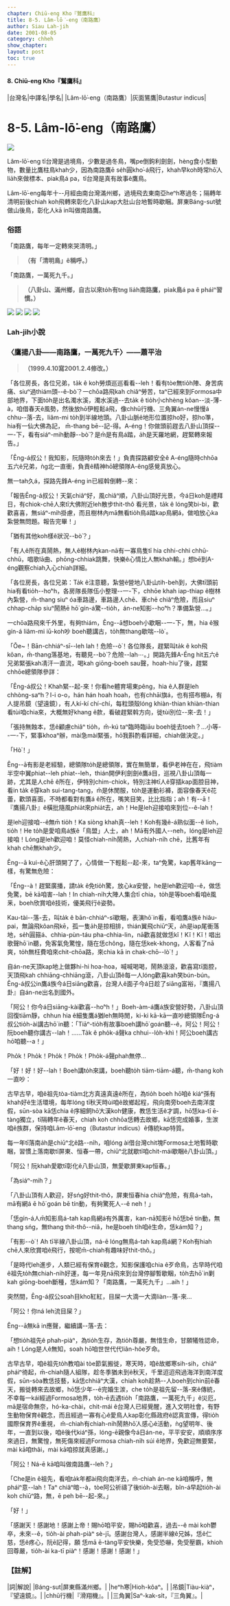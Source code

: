 ```yaml
---
chapter: Chiū-eng Kho『鷲鷹科』
title: 8-5. Lâm-lō͘-eng（南路鷹）
author: Siau Lah-jih
date: 2001-08-05
category: chheh
show_chapter: 
layout: post
toc: true
---
```


#### 8. Chiū-eng Kho『鷲鷹科』

|台灣名|中譯名|學名|
|Lâm-lō͘-eng（南路鷹）|灰面鵟鷹|Butastur indicus|


# 8-5. Lâm-lō͘-eng（南路鷹）


![](../too5/08/08-5-5.南路鷹.jpg)


Lâm-lō͘-eng tī台灣是過境鳥，少數是過冬鳥，嘴pe倒鉤利劍劍，hèng食小型動物，數量比鷹柱鳥khah少，因為南路鷹ē se̍h圓kho͘-á飛行，khah早koh時常hō͘人lia̍h來做標本、piak鳥á pa，tī台灣是真有故事ê鷹鳥。

Lâm-lō͘-eng每年十--月經由南台灣滿州鄉，過境飛去東南亞heⁿh寒過冬；隔轉年清明前後chiah koh飛轉來彰化八卦山kap大肚山台地暫時歇睏。屏東Báng-sut號做山後鳥，彰化人kā in叫做南路鷹。

	

### 俗語

「南路鷹，每年一定轉來哭清明。」
> **（有「清明鳥」ê稱呼。）**


「南路鷹，一萬死九千。」
> **（八卦山、滿州鄉，自古以來to̍h有tng lia̍h南路鷹，piak鳥á pa ê pháiⁿ習慣。）**


![](../too5/08/08-5-1.南路鷹.jpg)
![](../too5/08/08-5-2.南路鷹.jpg)
![](../too5/08/08-5-3.南路鷹.jpg)
![](../too5/08/08-5-4.南路鷹.jpg)



### Lah-jih小說

### **〈鷹揚八卦——南路鷹，一萬死九千〉——蕭平治**
>**（1999.4.10寫2001.2.4修改。）**


「各位房長，各位兄弟，ta̍k ê koh勞煩巡巡看看--leh！看有tòe無tio̍h陣、身苦病痛、siuⁿ過thiám頭--ê-bò͘？一chōa路飛kah chiâⁿ勞苦，taⁿ已經來到Formosa中部地界，下面to̍h是出名濁水溪，濁水溪過--去ta̍k ê tio̍h小chhèng kôan--淡-薄-à，咱借春天ê風勢，然後放hō͘伊輕鬆á飛，像chhū行機、三角翼án-ne慢慢á chhu--落-去，liâm-mi to̍h到半線地頭。八卦山脈ê地形位置掠ho͘好，掠ho͘準，hia有一仙大佛為記， m̄-thang bē--記-得。A-éng！你做頭前趕去八卦山頂探--一-下，看有siáⁿ-mih動靜--bò͘？是m̄是有鳥á踏，a̍h是天羅地網，趕緊轉來報告。」


「Êng-á叔公！我知影，阮隨時to̍h來去！」負責探路顧安全ê A-éng隨時chhōa五六ê兄弟，ǹg北一直衝，負責ê精神hō͘總領隊A-êng感覺真放心。

無一tah久á，探路先鋒A-éng in已經斡倒轉--來：

「報告Êng-á叔公！天氣chiâⁿ好，風chiâⁿ順，八卦山頂好光景，今á日koh是禮拜日，有chiok-chē人來tī大佛附近leh散步thit-thô 看光景，ta̍k ê lóng笑bi-bi，歡歡喜喜，無siáⁿ-mih掛慮，而且樹林內mā無看tio̍h鳥á踏kap鳥網á，做咱放心ka紮營無問題。報告完畢！」

「猶有其他koh樣ê狀況--bò͘？」

「有人ê所在真鬧熱，無人ê樹林內kan-nā有一寡鳥隻tī hia chhi-chhi chhū-chhū，唱歌lā曲、phōng-chhiak跳舞，快樂ê心情比人無khah輸。」想bē到A-éng觀察chiah入心chiah詳細。

「各位房長，各位兄弟：Ta̍k ê注意聽，紮營ê營地八卦山tih-beh到，大佛tī頭前hia有看tio̍h--ho͘ⁿh，各房隊長隊伍小整理--一-下，chhōe khah iap-thiap ê樹林內紮營，m̄-thang siuⁿ óa車路邊，車路邊人chē、車chē chiâⁿ危險，而且siuⁿ chhap-cha̍p siuⁿ鬧熱ē hō͘ gín-á驚--tio̍h，án-ne知影--ho͘ⁿh？準備紮營…。」

一chōa路飛來千外里，有夠thiám，Êng--ā想boeh小歇睏--一-下，無，hia ê猴gín-á liâm-mi iū-koh吵 boeh聽講古，to̍h無thang歇喘--lò͘ 。

「Ŏe~！Bān-chhiáⁿ-sī--leh lah！危險--ò͘！各位隊長，趕緊叫ta̍k ê koh飛kôan，m̄-thang落基地，有聽見--bò͘？危險--lah⋯。」開路先鋒A-Éng hit五六ê兄弟緊張kah凊汗一直流，喝kah giōng-boeh sau聲，hoah-hiu了後，趕緊chhōe總領隊參詳：

「Êng-á叔公！Khah緊--起-來！你看he體育場東pêng，hia ê人群是leh chhòng-saⁿh？I-i o-o，hán hán hoah hoah，也有chhāi旗á，也有搭布棚á，有人提吊鏡（望遠鏡），有人kí-kí chí-chí，每粒頭殼lóng khiàn-thian khiàn-thian看tùi咱chia來，大概無好khang ê款，看破趕緊斡方向，徙tùi別位--來-去！」

「張持無蝕本，恁ê顧慮chiâⁿ tio̍h，m̄-kú taⁿ臨時臨iāu boeh徙去toeh？…小等--一-下，緊事khoaⁿ辦，mài急mài緊張，hō͘我斟酌看詳細，chiah做決定。」

「Hò͘！」

Êng--ā有影是老經驗，總領隊to̍h是總領隊，實在無簡單，看伊老神在在，飛tiàm半空中翼phiat--leh phiat--leh，thián開伊利劍劍ê鷹á目，巡視八卦山頂每一跡，尤其是人chē ê所在，伊特別chim-chiok，特別注神tī人ê穿插kap面腔目神，看in ta̍k ê穿kah sui-tang-tang，m̄是休閒服，to̍h是運動衫褲，面容像春天ê花蕾，歡頭喜面，不時都看對有鷹á ê所在，嘴笑目笑，比比指指；ah！有--ā！『鷹揚八卦』ê橫批隨風phia̍t來phia̍t去，ah！He是leh迎接咱來到位--ê-lah！

是leh迎接咱--ê無m̄ tio̍h！Ka siòng khah真--leh！Koh有幾ê-á熟似面--ê lio͘h，tio̍h！He to̍h是愛咱鳥á族ê「鳥盟」人士，ah！Mā有外國人--neh，lóng是leh迎接咱！Lóng是leh歡迎咱！莫怪chiah-ni̍h鬧熱，人chiah-ni̍h chē，比舊年有khah chē無khah少。

Êng--ā kui-ê心肝頭開了了，心情做一下輕鬆--起-來，taⁿ免驚，kap舊年kāng一樣，有驚無危險：

「Éng--à！趕緊廣播，請ta̍k ê免tio̍h驚，放心ka安營，he是leh歡迎咱--ê，做恁免驚，bē kā咱害--lah！In chiah-ni̍h大陣人集合tī chia，to̍h是等boeh看咱ê風釆，boeh欣賞咱ê技術，優美飛行ê姿勢。

Kau-tài--落-去，叫ta̍k ê bān-chhiáⁿ-sī歇睏，表演hō͘ in看，看咱鷹á族ê hiâu-pai，無論飛kôan飛kē，孤一隻a̍h是掠相排，thián翼飛chiūⁿ天，a̍h是iap尾衝落地，se̍h圓箍á、chhia-pùn-táu pha-chhia-lin，nā歡喜就做恁kĭ！Kĭ！Kĭ！唱出歌聲hō͘ in聽，免客氣免驚惶，隨在恁chông，隨在恁kek-khong，人客看了nā爽，to̍h無枉費咱來chit-chōa路，來chia kā in chak-chō--lò͘！」

自án-ne天頂kap地上做夥hi-hi hoa-hoa，喊喊喝喝，鬧熱滾滾，歡喜寫tī面腔，天頂飛kah chhiāng-chhiāng滾，八卦山頂ê每一人lóng歡喜kah笑bún-bún。Êng-á叔公in鷹á族今á日siāng歡喜，台灣人ê面子今á日趁了siāng富裕，『鷹揚八卦』自án-ne出名到國外。

「阿公！你今á日siāng-kài歡喜--ho͘ⁿh！」Boeh-àm-á鷹á族安營好勢，八卦山頂回復tiām靜，chhun hia ê細隻鷹á猶leh無時閒，ki-ki kā-kā一直吵總領隊Êng-á叔公tio̍h-ài講古hō͘ in聽：「Tiāⁿ-tio̍h有故事boeh講hō͘ goán聽--ê，阿公！阿公！阮boeh聽你講古--lah！……Ta̍k ê pho̍k-á聲ka chhui--lo̍h-khì！阿公boeh講古hō͘咱聽--a！」

Pho̍k！Pho̍k！Pho̍k！Pho̍k！Pho̍k-á聲phah無停…

「好！好！好--lah！Boeh講to̍h來講，boeh聽to̍h tiām-tiām-á聽，m̄-thang koh一直吵：

古早古早，咱ê祖先tòa-tiàm北方真遠真遠ê所在，為tio̍h boeh hō͘咱ê kiáⁿ孫有khah好ê生活環境，每年lóng tī秋天時ùi咱ê故鄉起程，飛向南旁boeh去南洋度假，sūn-sòa kā恁chia ê序細飼hō͘大漢koh健康，教恁生活ê才調，hō͘恁ka-tī ē-tàng獨立，tī隔轉年ê春天，chiah koh chhōa恁轉去故鄉，kā恁完成婚事，生湠咱ê族群，保持咱Lâm-lō͘-eng（Butastur indicus）ê傳統kap特質。

每一年tī落南a̍h是chiūⁿ北ê路--ni̍h，咱lóng ài借台灣chit塊Formosa土地暫時歇睏，習慣上落南歇tī屏東、恒春一帶，chiūⁿ北就歇tī咱chit-mái歇睏ê八卦山頂。」

「阿公！阮khah愛歇tī彰化ê八卦山頂，無愛歇屏東kap恒春。」

「為siáⁿ-mih？」

「八卦山頂有人歡迎，好sńg好thit-thô，屏東恒春hia chiâⁿ危險，有鳥á-tah，mā有網á ē hō͘ goán bē tín動，有夠驚死人--ê neh！」

「恁gín-á人m̄知影鳥á-tah kap鳥網á有外厲害，kan-nā知影ē hō͘恁bē tín動，無thang sńg，無thang thit-thô--niâ，he是boeh ti̍h咱ê生命，恁kám知？」

「有影--ò͘！Ah tī半線八卦山頂，ná-ē lóng無鳥á-tah kap鳥á網？Koh有hiah chē人來欣賞咱ê飛行，按呢m̄-chiah有趣味好thit-thô。」

「是時代leh進步，人類已經有保育ê觀念，知影保護咱chia ê歹命鳥，古早時代咱ê祖先to̍h無chiah-ni̍h好運，每一年見nā飛來到台灣停腳暫歇睏，to̍h去hō͘ in剿kah giōng-boeh斷種，恁kám知？「南路鷹，一萬死九千」…aih！」

突然間，Êng-á叔公soah目kho͘紅紅，目屎一大滴一大滴liàn--落-來…

「阿公！你ná leh流目屎？」

Êng--ā無kā in應聲，繼續講--落-去：

「想tio̍h祖先ê phah-piàⁿ，為tio̍h生存，為tio̍h尊嚴，無惜生命，甘願犧牲認命，aih！Lóng是人ê無知，soah hō͘咱世世代代liân-hôe歹命。

古早古早，咱ê祖先to̍h教咱ài tòe節氣搬徙，寒天時，咱ê故鄉寒sih-sih，chiâⁿ pháiⁿ徛起，m̄-chiah隨人組隊，趁冬季猶未到ê秋天，千里迢迢飛過海洋到南洋度假，sūn-sòa教恁技藝，kā恁chhiâⁿ大漢，chiah koh趁熱--人boeh到chìn前ê春天，搬徙轉來去故鄉，hō͘恁少年--ē完婚生湠，che to̍h是祖先留--落-來ê傳統，不幸每一kái經過Formosa地界，to̍h-ē去遇tio̍h「南路鷹，一萬死九千」ê災厄，mā是宿命無奈，hó-ka-chài，chit-mái ê台灣人已經覺醒，進入文明社會，有野生動物保育ê觀念，而且經過一寡有心ê愛鳥人kap彰化縣政府ê認真宣傳，得tio̍h國際保育界ê重視， m̄-chiah有chiah-ni̍h鬧熱hō͘人感心ê活動，ǹg望明年、後年，一直到以後，咱ê後代kiáⁿ孫，lóng-ē親像今á日án-ne，平平安安，順順序序來過日，無驚惶，無死傷來經過Formosa chiah-ni̍h súi ê地界，免歡迎無要緊， mài kā咱thâi，mài kā咱掠就真感謝。」

「阿公！Ná-ē kā咱叫做南路鷹--leh？」

「Che是in ê祖先，看咱ta̍k年都ài飛向南洋去，m̄-chiah án-ne kā咱稱呼，無pháiⁿ意--lah！Taⁿ chiâⁿ暗--à，tòe阿公祈禱了後tio̍h-ài去睏，bîn-á早起tio̍h-ài koh chiūⁿ路，無，ē peh bē--起-來。」

「好！」

「感謝天！感謝地！感謝上帝！賜hō͘咱平安，賜hō͘咱歡喜，過去--ê mài koh鬱卒，未來--ê，tio̍h-ài phah-piàⁿ sè-jī。感謝台灣人，感謝半線ê兄姊，恁ê仁慈，恁ê疼心，阮ē記得，願  恁mā ē-tàng平安快樂，免受恐嚇，免受壓霸，khioh回尊嚴，tio̍h-ài ka-tī piàⁿ！感謝！感謝！感謝！」



### 【註解】

|詞|解說|
|Báng-sut|屏東縣滿州鄉。|
|heⁿh寒|Hioh-kôaⁿ。|
|吊鏡|Tiàu-kiàⁿ，『望遠鏡』。|
|chhū行機|『滑翔機』。|
|三角翼|Saⁿ-kak-si̍t，『三角翼』。|

